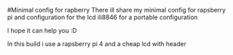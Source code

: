 #Minimal config for rapberry
There ill share my minimal config for rapsberry pi and configuration for the lcd
ili8846 for a portable configuration

I hope it can help you :D

In this build i use a rapsberry pi 4 and a cheap lcd with header
